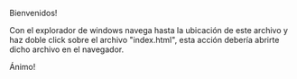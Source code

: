 Bienvenidos!

Con el explorador de windows navega hasta la ubicación de este archivo y haz doble click sobre el archivo "index.html", esta acción debería abrirte dicho archivo en el navegador.

Ánimo!